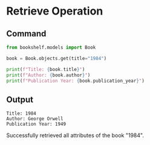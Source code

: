 # Retrieve Operation

## Command
```python
from bookshelf.models import Book

book = Book.objects.get(title="1984")

print(f"Title: {book.title}")
print(f"Author: {book.author}")
print(f"Publication Year: {book.publication_year}")
```

## Output
```
Title: 1984
Author: George Orwell
Publication Year: 1949
```

Successfully retrieved all attributes of the book "1984".
